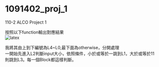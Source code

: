 # 1091402_proj_1
110-2 ALCO Project 1  
  
按照以下function輸出對應結果  
![latex](https://latex.codecogs.com/png.image?%5Cdpi%7B110%7DF(x)=%5Cbegin%7Bcases%7D%20&%20%7B2%5Ccdot%20x&plus;F(%5Cfrac%7Bx%7D%7B5%7D),%7D%20x%3E20%20%5C%5C%20&%20%5Ctext%7B%20F(x-2)&plus;F(x-3),%20%7D%2010%3Cx%5Cleq%2020%20%5C%5C%20&%20%5Ctext%7B%20F(x-1)&plus;F(x-2),%20%20%7D%201%3Cx%5Cleq%2010%20%5C%5C%20&%20%5Ctext%7B%201,%20%7D%20x=0%20%5C%5C%20&%20%5Ctext%7B%205,%20%7D%20x=1%20%5C%5C%20&%20%5Ctext%7B%20-1,%20%7D%20otherwise%20%5Cend%7Bcases%7D)

  我將其由上到下編號為L4~L0,最下面為otherwise，分開處理  
  一開始先進入L2判斷input大小，依照條件，小於或等於一跳到L1，大於或等於11則跳到L3。每一個Block都這樣判斷。
